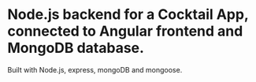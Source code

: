 # Node.js backend for a Cocktail App, connected to Angular frontend and MongoDB database.

Built with Node.js, express, mongoDB and mongoose.
